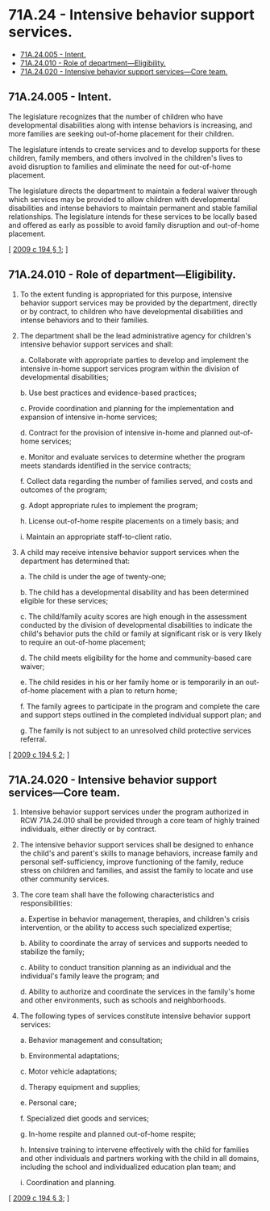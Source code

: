 # 71A.24 - Intensive behavior support services.
* [71A.24.005 - Intent.](#71a24005---intent)
* [71A.24.010 - Role of department—Eligibility.](#71a24010---role-of-departmenteligibility)
* [71A.24.020 - Intensive behavior support services—Core team.](#71a24020---intensive-behavior-support-servicescore-team)
## 71A.24.005 - Intent.
The legislature recognizes that the number of children who have developmental disabilities along with intense behaviors is increasing, and more families are seeking out-of-home placement for their children.

The legislature intends to create services and to develop supports for these children, family members, and others involved in the children's lives to avoid disruption to families and eliminate the need for out-of-home placement.

The legislature directs the department to maintain a federal waiver through which services may be provided to allow children with developmental disabilities and intense behaviors to maintain permanent and stable familial relationships. The legislature intends for these services to be locally based and offered as early as possible to avoid family disruption and out-of-home placement.

\[ [2009 c 194 § 1](http://lawfilesext.leg.wa.gov/biennium/2009-10/Pdf/Bills/Session%20Laws/Senate/5117-S.SL.pdf?cite=2009%20c%20194%20§%201); \]

## 71A.24.010 - Role of department—Eligibility.
1. To the extent funding is appropriated for this purpose, intensive behavior support services may be provided by the department, directly or by contract, to children who have developmental disabilities and intense behaviors and to their families.

2. The department shall be the lead administrative agency for children's intensive behavior support services and shall:

   a. Collaborate with appropriate parties to develop and implement the intensive in-home support services program within the division of developmental disabilities;

   b. Use best practices and evidence-based practices;

   c. Provide coordination and planning for the implementation and expansion of intensive in-home services;

   d. Contract for the provision of intensive in-home and planned out-of-home services;

   e. Monitor and evaluate services to determine whether the program meets standards identified in the service contracts;

   f. Collect data regarding the number of families served, and costs and outcomes of the program;

   g. Adopt appropriate rules to implement the program;

   h. License out-of-home respite placements on a timely basis; and

   i. Maintain an appropriate staff-to-client ratio.

3. A child may receive intensive behavior support services when the department has determined that:

   a. The child is under the age of twenty-one;

   b. The child has a developmental disability and has been determined eligible for these services;

   c. The child/family acuity scores are high enough in the assessment conducted by the division of developmental disabilities to indicate the child's behavior puts the child or family at significant risk or is very likely to require an out-of-home placement;

   d. The child meets eligibility for the home and community-based care waiver;

   e. The child resides in his or her family home or is temporarily in an out-of-home placement with a plan to return home;

   f. The family agrees to participate in the program and complete the care and support steps outlined in the completed individual support plan; and

   g. The family is not subject to an unresolved child protective services referral.

\[ [2009 c 194 § 2](http://lawfilesext.leg.wa.gov/biennium/2009-10/Pdf/Bills/Session%20Laws/Senate/5117-S.SL.pdf?cite=2009%20c%20194%20§%202); \]

## 71A.24.020 - Intensive behavior support services—Core team.
1. Intensive behavior support services under the program authorized in RCW 71A.24.010 shall be provided through a core team of highly trained individuals, either directly or by contract.

2. The intensive behavior support services shall be designed to enhance the child's and parent's skills to manage behaviors, increase family and personal self-sufficiency, improve functioning of the family, reduce stress on children and families, and assist the family to locate and use other community services.

3. The core team shall have the following characteristics and responsibilities:

   a. Expertise in behavior management, therapies, and children's crisis intervention, or the ability to access such specialized expertise;

   b. Ability to coordinate the array of services and supports needed to stabilize the family;

   c. Ability to conduct transition planning as an individual and the individual's family leave the program; and

   d. Ability to authorize and coordinate the services in the family's home and other environments, such as schools and neighborhoods.

4. The following types of services constitute intensive behavior support services:

   a. Behavior management and consultation;

   b. Environmental adaptations;

   c. Motor vehicle adaptations;

   d. Therapy equipment and supplies;

   e. Personal care;

   f. Specialized diet goods and services;

   g. In-home respite and planned out-of-home respite;

   h. Intensive training to intervene effectively with the child for families and other individuals and partners working with the child in all domains, including the school and individualized education plan team; and

   i. Coordination and planning.

\[ [2009 c 194 § 3](http://lawfilesext.leg.wa.gov/biennium/2009-10/Pdf/Bills/Session%20Laws/Senate/5117-S.SL.pdf?cite=2009%20c%20194%20§%203); \]

